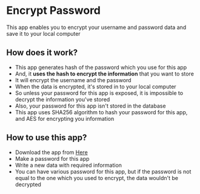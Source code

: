 # Encrypt Password

This app enables you to encrypt your username and password data and save it to your local computer

## How does it work?

- This app generates hash of the password which you use for this app
- And, it **uses the hash to encrypt the information** that you want to store
- It will encrypt the username and the password
- When the data is encrypted, it's stored in to your local computer
- So unless your password for this app is exposed, it is impossible to decrypt the information you've stored
- Also, your password for this app isn't stored in the database
- This app uses SHA256 algorithm to hash your password for this app, and AES for encrypting you information

## How to use this app?

- Download the app from [Here](https://github.com/apeiron242/encrypt-password/releases)
- Make a password for this app
- Write a new data with required information
- You can have various password for this app, but if the password is not equal to the one which you used to encrypt, the data wouldn't be decrypted
